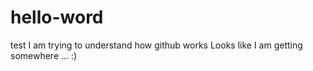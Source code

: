 # hello-word
test 
I am trying to understand how github works
Looks like I am getting somewhere ... :)
